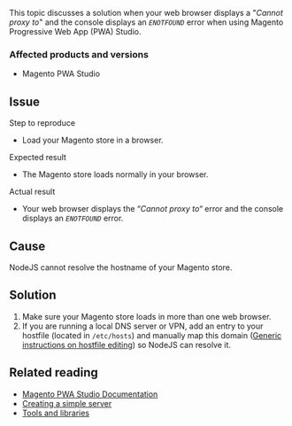 This topic discusses a solution when your web browser displays a "_Cannot proxy to_" and the console displays an _<code class="language-clike">ENOTFOUND</code>_ error when using Magento Progressive Web App (PWA) Studio.

### Affected products and versions

*   Magento PWA Studio

## Issue

<span class="wysiwyg-underline">Step to reproduce</span>

*   Load your Magento store in a browser.

<span class="wysiwyg-underline">Expected result</span>

*   The Magento store loads normally in your browser.

<span class="wysiwyg-underline">Actual result</span>

*   Your web browser displays the “_Cannot proxy to“_ error and the console displays an _<code class="language-clike">ENOTFOUND</code>_ error.

## Cause

NodeJS cannot resolve the hostname of your Magento store.

## Solution

1.   Make sure your Magento store loads in more than one web browser.
2.   If you are running a local DNS server or VPN, add an entry to your hostfile (located in `` /etc/hosts ``) and manually map this domain (<a href="https://linuxize.com/post/how-to-edit-your-hosts-file/" target="_self">Generic instructions on hostfile editing</a>) so NodeJS can resolve it.

## Related reading

*   <a href="https://magento.github.io/pwa-studio/" target="_self">Magento PWA Studio Documentation</a>
*   [Creating a simple server](https://magento.github.io/pwa-studio/tutorials/hello-upward/simple-server/)
*   <a href="https://magento.github.io/pwa-studio/technologies/tools-libraries/" target="_self">Tools and libraries</a>